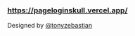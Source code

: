 ### https://pageloginskull.vercel.app/

Designed by [@tonyzebastian](https://www.figma.com/@tonyzebastian)
